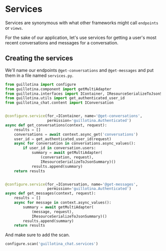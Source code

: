 # Services

Services are synonymous with what other frameworks might call `endpoints` or `views`.

For the sake of our application, let's use services for getting a user's most
recent conversations and messages for a conversation.


## Creating the services

We'll name our endpoints `@get-conversations` and `@get-messages` and put them
in a file named `services.py`.

```python
from guillotina import configure
from guillotina.component import getMultiAdapter
from guillotina.interfaces import IContainer, IResourceSerializeToJsonSummary
from guillotina.utils import get_authenticated_user_id
from guillotina_chat.content import IConversation


@configure.service(for_=IContainer, name='@get-conversations',
                   permission='guillotina.Authenticated')
async def get_conversations(context, request):
    results = []
    conversations = await context.async_get('conversations')
    user_id = get_authenticated_user_id(request)
    async for conversation in conversations.async_values():
        if user_id in conversation.users:
            summary = await getMultiAdapter(
                (conversation, request),
                IResourceSerializeToJsonSummary)()
            results.append(summary)
    return results


@configure.service(for_=IConversation, name='@get-messages',
                   permission='guillotina.Authenticated')
async def get_messages(context, request):
    results = []
    async for message in context.async_values():
        summary = await getMultiAdapter(
            (message, request),
            IResourceSerializeToJsonSummary)()
        results.append(summary)
    return results
```

And make sure to add the scan.

```python
configure.scan('guillotina_chat.services')
```
